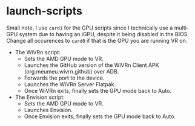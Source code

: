 # launch-scripts

Small note, I use `card1` for the GPU scripts since I technically use a multi-GPU system due to having an iGPU, despite it being disabled in the BIOS.
Change all occurences to `card0` if that is the GPU you are running VR on.

- The WiVRn script:
  - Sets the AMD GPU mode to VR.
  - Launches the GitHub version of the WiVRn Client APK (org.meumeu.wivrn.github) over ADB.
  - Forwards the port to the device.
  - Launches the WiVRn Server Flatpak.
  - Once WiVRn exits, finally sets the GPU mode back to Auto.
- The Envision script:
  - Sets the AMD GPU mode to VR.
  - Launches Envision.
  - Once Envision exits, finally sets the GPU mode back to Auto.
